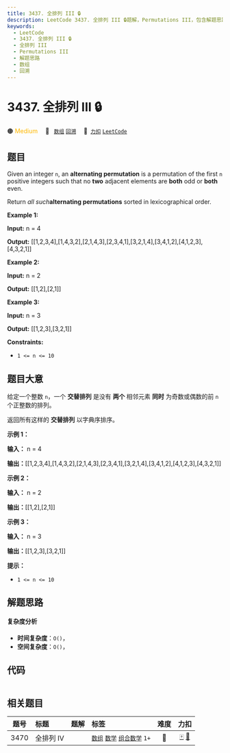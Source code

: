 ```yaml
---
title: 3437. 全排列 III 🔒
description: LeetCode 3437. 全排列 III 🔒题解，Permutations III，包含解题思路、复杂度分析以及完整的 JavaScript 代码实现。
keywords:
  - LeetCode
  - 3437. 全排列 III 🔒
  - 全排列 III
  - Permutations III
  - 解题思路
  - 数组
  - 回溯
---
```


# 3437. 全排列 III 🔒

🟠 <font color=#ffb800>Medium</font>&emsp; 🔖&ensp; [`数组`](/tag/array.md) [`回溯`](/tag/backtracking.md)&emsp; 🔗&ensp;[`力扣`](https://leetcode.cn/problems/permutations-iii) [`LeetCode`](https://leetcode.com/problems/permutations-iii)

## 题目

Given an integer `n`, an **alternating permutation** is a permutation of the
first `n` positive integers such that no **two** adjacent elements are
**both** odd or **both** even.

Return _all such_**alternating permutations** sorted in lexicographical order.



**Example 1:**

**Input:** n = 4

**Output:**
[[1,2,3,4],[1,4,3,2],[2,1,4,3],[2,3,4,1],[3,2,1,4],[3,4,1,2],[4,1,2,3],[4,3,2,1]]

**Example 2:**

**Input:** n = 2

**Output:** [[1,2],[2,1]]

**Example 3:**

**Input:** n = 3

**Output:** [[1,2,3],[3,2,1]]



**Constraints:**

  * `1 <= n <= 10`


## 题目大意

给定一个整数 `n`，一个 **交替排列** 是没有 **两个** 相邻元素 **同时** 为奇数或偶数的前 `n` 个正整数的排列。

返回所有这样的 **交替排列**  以字典序排序。



**示例 1：**

**输入：** n = 4

**输出：**[[1,2,3,4],[1,4,3,2],[2,1,4,3],[2,3,4,1],[3,2,1,4],[3,4,1,2],[4,1,2,3],[4,3,2,1]]

**示例 2：**

**输入：** n = 2

**输出：**[[1,2],[2,1]]

**示例 3：**

**输入：** n = 3

**输出：**[[1,2,3],[3,2,1]]



**提示：**

  * `1 <= n <= 10`


## 解题思路

#### 复杂度分析

- **时间复杂度**：`O()`，
- **空间复杂度**：`O()`，

## 代码

```javascript

```

## 相关题目

<!-- prettier-ignore -->
| 题号 | 标题 | 题解 | 标签 | 难度 | 力扣 |
| :------: | :------ | :------: | :------ | :------: | :------: |
| 3470 | 全排列 IV |  |  [`数组`](/tag/array.md) [`数学`](/tag/math.md) [`组合数学`](/tag/combinatorics.md) `1+` | 🔴 | [🀄️](https://leetcode.cn/problems/permutations-iv) [🔗](https://leetcode.com/problems/permutations-iv) |